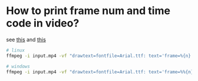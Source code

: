 # How to print frame num and time code in video?

see [this](https://stackoverflow.com/questions/75268361/issues-with-adding-the-current-timestamp-of-a-video-when-using-ffplay) and [this](https://stackoverflow.com/questions/13494902/how-to-display-a-frame-number-on-each-frame-of-a-video-using-ffmpeg)

```bash
# linux
ffmpeg -i input.mp4 -vf "drawtext=fontfile=Arial.ttf: text='frame=%{n} time=%{pts\:hms}':start_number=0:x=(w-tw)/2: y=h-(2*lh):fontcolor=black:fontsize=32:box=1:boxcolor=white:boxborderw=5" output.mp4

# windows
ffmpeg -i input.mp4 -vf "drawtext=fontfile=Arial.ttf: text='frame=%%{n} time=%%{pts\:hms}':start_number=0:x=(w-tw)/2: y=h-(2*lh):fontcolor=black:fontsize=32:box=1:boxcolor=white:boxborderw=5" output.mp4
```
